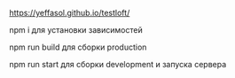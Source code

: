 https://yeffasol.github.io/testloft/

npm i для установки зависимостей

npm run build для сборки production

npm run start для сборки development и запуска сервера
